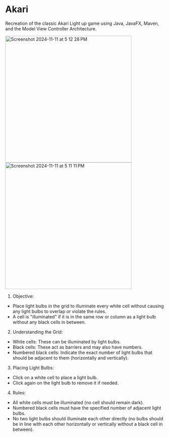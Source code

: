 # Akari

Recreation of the classic Akari Light up game using Java, JavaFX, Maven, and the Model View Controller Architecture.

<img width="400" height="400" alt="Screenshot 2024-11-11 at 5 12 28 PM" src="https://github.com/user-attachments/assets/bbaa2b7d-afbc-4b76-b156-702aca2a5228">
<img width="400" height="400" alt="Screenshot 2024-11-11 at 5 11 11 PM" src="https://github.com/user-attachments/assets/fff09df4-095b-434b-8653-3a3b345201f1">

1) Objective:
- Place light bulbs in the grid to illuminate every white cell without causing any light bulbs to overlap or violate the rules.
- A cell is "illuminated" if it is in the same row or column as a light bulb without any black cells in between.

2) Understanding the Grid:
- White cells: These can be illuminated by light bulbs.
- Black cells: These act as barriers and may also have numbers.
- Numbered black cells: Indicate the exact number of light bulbs that should be adjacent to them (horizontally and vertically).

3) Placing Light Bulbs:
- Click on a white cell to place a light bulb.
- Click again on the light bulb to remove it if needed.

4) Rules:
- All white cells must be illuminated (no cell should remain dark).
- Numbered black cells must have the specified number of adjacent light bulbs.
- No two light bulbs should illuminate each other directly (no bulbs should be in line with each other horizontally or vertically without a black cell in between).
